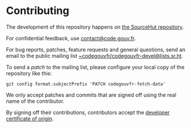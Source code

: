 # Contributing

The development of this repository happens on [the SourceHut repository](https://git.sr.ht/~codegouvfr/codegouvfr-fetch-data).

For confidential feedback, use [contact@code.gouv.fr](mailto:contact@code.gouv.fr).

For bug reports, patches, feature requests and general questions, send an email to the public mailing list [~codegouvfr/codegouvfr-devel@lists.sr.ht](mailto:~codegouvfr/codegouvfr-devel@lists.sr.ht).

To send a *patch* to the mailing list, please configure your local copy of the repository like this:

`git config format.subjectPrefix 'PATCH codegouvfr-fetch-data'`

We only accept patches and commits that are signed off using the real name of the contributor.

By signing off their contributions, contributors accept the [developer certificate of origin](https://developercertificate.org).
